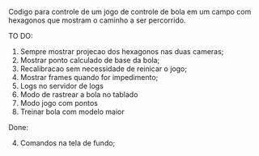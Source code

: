 Codigo para controle de um jogo de controle de bola em um campo com hexagonos que mostram o caminho a ser percorrido.



TO DO:
1. Sempre mostrar projecao dos hexagonos nas duas cameras;
2. Mostrar ponto calculado de base da bola;
3. Recalibracao sem necessidade de reinicar o jogo; 
5. Mostrar frames quando for impedimento;
6. Logs no servidor de logs
7. Modo de rastrear a bola no tablado
8. Modo jogo com pontos
9. Treinar bola com modelo maior

Done:

4. Comandos na tela de fundo;
